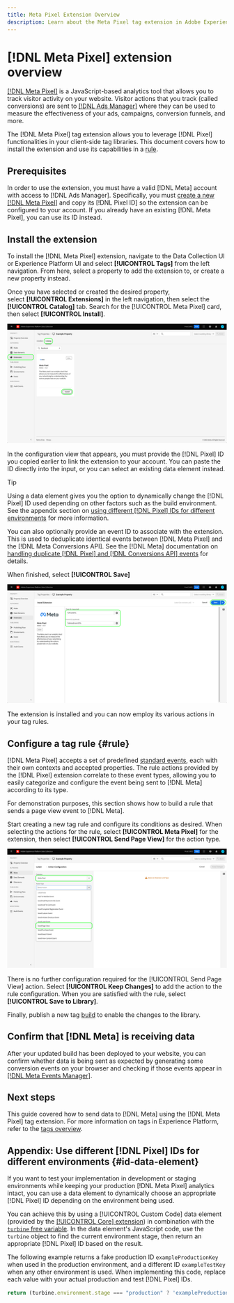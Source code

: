 ```yaml
---
title: Meta Pixel Extension Overview
description: Learn about the Meta Pixel tag extension in Adobe Experience Platform.
---
```

# [!DNL Meta Pixel] extension overview

[[!DNL Meta Pixel]](https://developers.facebook.com/docs/meta-pixel/) is a JavaScript-based analytics tool that allows you to track visitor activity on your website. Visitor actions that you track (called conversions) are sent to [[!DNL Ads Manager]](https://www.facebook.com/business/tools/ads-manager) where they can be used to measure the effectiveness of your ads, campaigns, conversion funnels, and more.

The [!DNL Meta Pixel] tag extension allows you to leverage [!DNL Pixel] functionalities in your client-side tag libraries. This document covers how to install the extension and use its capabilities in a [rule](../../../ui/managing-resources/rules.md).

<!-- (To include when Conversions API extension doc is published)
>[!NOTE]
>
>If you are trying to send server-side events to [!DNL Meta] rather than from the client side, use the [[!DNL Meta Conversions API] extension](../../server/meta/overview.md) instead.
-->

## Prerequisites

In order to use the extension, you must have a valid [!DNL Meta] account with access to [!DNL Ads Manager]. Specifically, you must [create a new [!DNL Meta Pixel]](https://www.facebook.com/business/help/952192354843755) and copy its [!DNL Pixel ID] so the extension can be configured to your account. If you already have an existing [!DNL Meta Pixel], you can use its ID instead.

## Install the extension

To install the [!DNL Meta Pixel] extension, navigate to the Data Collection UI or Experience Platform UI and select **[!UICONTROL Tags]** from the left navigation. From here, select a property to add the extension to, or create a new property instead.

Once you have selected or created the desired property, select **[!UICONTROL Extensions]** in the left navigation, then select the **[!UICONTROL Catalog]** tab. Search for the [!UICONTROL Meta Pixel] card, then select **[!UICONTROL Install]**.

![The [!UICONTROL Install] button being selected for the [!UICONTROL Meta Pixel] extension in the Data Collection UI.](../../../images/extensions/client/meta/install.png)

In the configuration view that appears, you must provide the [!DNL Pixel] ID you copied earlier to link the extension to your account. You can paste the ID directly into the input, or you can select an existing data element instead.

>[!TIP]
>
>Using a data element gives you the option to dynamically change the [!DNL Pixel] ID used depending on other factors such as the build environment. See the appendix section on [using different [!DNL Pixel] IDs for different environments](#id-data-element) for more information.

You can also optionally provide an event ID to associate with the extension. This is used to deduplicate identical events between [!DNL Meta Pixel] and the [!DNL Meta Conversions API]. See the [!DNL Meta] documentation on [handling duplicate [!DNL Pixel] and [!DNL Conversions API] events](https://developers.facebook.com/docs/marketing-api/conversions-api/deduplicate-pixel-and-server-events/) for details. 

When finished, select **[!UICONTROL Save]**

![The [!DNL Pixel] ID provided as a data element in the extension configuration view.](../../../images/extensions/client/meta/configure.png)

The extension is installed and you can now employ its various actions in your tag rules.

## Configure a tag rule {#rule}

[!DNL Meta Pixel] accepts a set of predefined [standard events](https://www.facebook.com/business/help/402791146561655), each with their own contexts and accepted properties. The rule actions provided by the [!DNL Pixel] extension correlate to these event types, allowing you to easily categorize and configure the event being sent to [!DNL Meta] according to its type.

For demonstration purposes, this section shows how to build a rule that sends a page view event to [!DNL Meta].

Start creating a new tag rule and configure its conditions as desired. When selecting the actions for the rule, select **[!UICONTROL Meta Pixel]** for the extension, then select **[!UICONTROL Send Page View]** for the action type.

![The [!UICONTROL Send Page View] action type being selected for a rule in the Data Collection UI.](../../../images/extensions/client/meta/select-action.png)

There is no further configuration required for the [!UICONTROL Send Page View] action. Select **[!UICONTROL Keep Changes]** to add the action to the rule configuration. When you are satisfied with the rule, select **[!UICONTROL Save to Library]**. 

Finally, publish a new tag [build](../../../ui/publishing/builds.md) to enable the changes to the library.

## Confirm that [!DNL Meta] is receiving data

After your updated build has been deployed to your website, you can confirm whether data is being sent as expected by generating some conversion events on your browser and checking if those events appear in [[!DNL Meta Events Manager]](https://www.facebook.com/business/help/898185560232180).

## Next steps

This guide covered how to send data to [!DNL Meta] using the [!DNL Meta Pixel] tag extension. For more information on tags in Experience Platform, refer to the [tags overview](../../../home.md).

## Appendix: Use different [!DNL Pixel] IDs for different environments {#id-data-element}

If you want to test your implementation in development or staging environments while keeping your production [!DNL Meta Pixel] analytics intact, you can use a data element to dynamically choose an appropriate [!DNL Pixel] ID depending on the environment being used.

You can achieve this by using a [!UICONTROL Custom Code] data element (provided by the [[!UICONTROL Core] extension](../core/overview.md)) in combination with the [`turbine` free variable](../../../extension-dev/turbine.md). In the data element's JavaScript code, use the `turbine` object to find the current environment stage, then return an appropriate [!DNL Pixel] ID based on the result.

The following example returns a fake production ID `exampleProductionKey` when used in the production environment, and a different ID `exampleTestKey` when any other environment is used. When implementing this code, replace each value with your actual production and test [!DNL Pixel] IDs.

```js
return (turbine.environment.stage === "production" ? 'exampleProductionKey' : 'exampleTestKey');
```
 